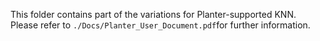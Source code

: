 This folder contains part of the variations for Planter-supported KNN. Please refer to ```./Docs/Planter_User_Document.pdf```for further information.
